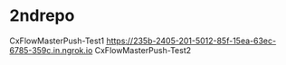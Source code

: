 # 2ndrepo
CxFlowMasterPush-Test1
https://235b-2405-201-5012-85f-15ea-63ec-6785-359c.in.ngrok.io
CxFlowMasterPush-Test2
